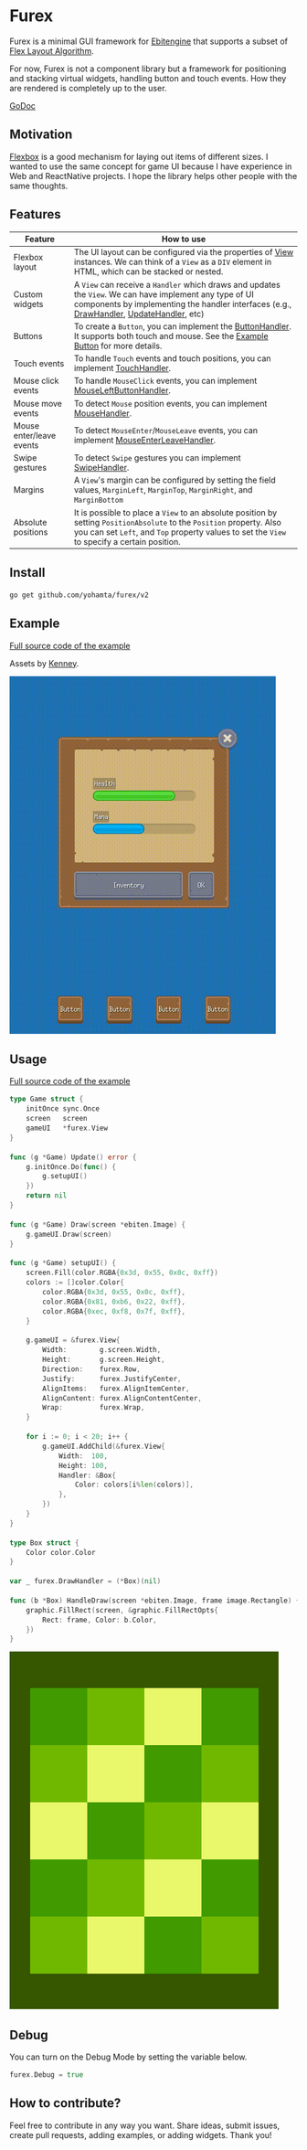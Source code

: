 # Furex

Furex is a minimal GUI framework for [Ebitengine](https://ebiten.org/) that supports a subset of [Flex Layout Algorithm](https://www.w3.org/TR/css-flexbox-1/#layout-algorithm).

For now, Furex is not a component library but a framework for positioning and stacking virtual widgets, handling button and touch events. How they are rendered is completely up to the user.

[GoDoc](https://pkg.go.dev/github.com/yohamta/furex/v2)

## Motivation

[Flexbox](https://www.w3.org/TR/css-flexbox/) is a good mechanism for laying out items of different sizes. I wanted to use the same concept for game UI because I have experience in Web and ReactNative projects. I hope the library helps other people with the same thoughts.

## Features

| Feature                  | How to use                                                                                                                                                                                                                                                                                                                        |
| ------------------------ | --------------------------------------------------------------------------------------------------------------------------------------------------------------------------------------------------------------------------------------------------------------------------------------------------------------------------------- |
| Flexbox layout           | The UI layout can be configured via the properties of [View](https://pkg.go.dev/github.com/yohamta/furex/v2#View) instances. We can think of a `View` as a `DIV` element in HTML, which can be stacked or nested.                                                                                                                 |
| Custom widgets           | A `View` can receive a `Handler` which draws and updates the `View`. We can have implement any type of UI components by implementing the handler interfaces (e.g., [DrawHandler](https://pkg.go.dev/github.com/yohamta/furex/v2#DrawHandler), [UpdateHandler](https://pkg.go.dev/github.com/yohamta/furex/v2#UpdateHandler), etc) |
| Buttons                  | To create a `Button`, you can implement the [ButtonHandler](https://pkg.go.dev/github.com/yohamta/furex/v2#ButtonHandler). It supports both touch and mouse. See the [Example Button](https://github.com/yohamta/furex/blob/master/examples/common/../../../../../../../../examples/util/widgets/button.go) for more details.          |
| Touch events             | To handle `Touch` events and touch positions, you can implement [TouchHandler](https://pkg.go.dev/github.com/yohamta/furex/v2#TouchHandler).                                                                                                                                                                                      |
| Mouse click events       | To handle `MouseClick` events, you can implement [MouseLeftButtonHandler](https://pkg.go.dev/github.com/yohamta/furex/v2#MouseLeftButtonHandler).                                                                                                                                                                                 |
| Mouse move events        | To detect `Mouse` position events, you can implement [MouseHandler](https://pkg.go.dev/github.com/yohamta/furex/v2#MouseHandler).                                                                                                                                                                                                 |
| Mouse enter/leave events | To detect `MouseEnter`/`MouseLeave` events, you can implement [MouseEnterLeaveHandler](https://pkg.go.dev/github.com/yohamta/furex/v2#MouseEnterLeaveHandler).                                                                                                                                                                    |
| Swipe gestures           | To detect `Swipe` gestures you can implement [SwipeHandler](https://pkg.go.dev/github.com/yohamta/furex/v2#SwipeHandler).                                                                                                                                                                                                         |
| Margins                  | A `View`'s margin can be configured by setting the field values, `MarginLeft`, `MarginTop`, `MarginRight`, and `MarginBottom`                                                                                                                                                                                                     |
| Absolute positions       | It is possible to place a `View` to an absolute position by setting `PositionAbsolute` to the `Position` property. Also you can set `Left`, and `Top` property values to set the `View` to specify a certain position.                                                                                                            |

## Install

```sh
go get github.com/yohamta/furex/v2
```

## Example
[Full source code of the example](examples/game/main.go)

Assets by [Kenney](https://kenney.nl).

![](./assets/example.gif)

## Usage

[Full source code of the example](examples/simple/main.go)

```go
type Game struct {
	initOnce sync.Once
	screen   screen
	gameUI   *furex.View
}

func (g *Game) Update() error {
	g.initOnce.Do(func() {
		g.setupUI()
	})
	return nil
}

func (g *Game) Draw(screen *ebiten.Image) {
	g.gameUI.Draw(screen)
}

func (g *Game) setupUI() {
	screen.Fill(color.RGBA{0x3d, 0x55, 0x0c, 0xff})
	colors := []color.Color{
		color.RGBA{0x3d, 0x55, 0x0c, 0xff},
		color.RGBA{0x81, 0xb6, 0x22, 0xff},
		color.RGBA{0xec, 0xf8, 0x7f, 0xff},
	}

	g.gameUI = &furex.View{
		Width:        g.screen.Width,
		Height:       g.screen.Height,
		Direction:    furex.Row,
		Justify:      furex.JustifyCenter,
		AlignItems:   furex.AlignItemCenter,
		AlignContent: furex.AlignContentCenter,
		Wrap:         furex.Wrap,
	}

	for i := 0; i < 20; i++ {
		g.gameUI.AddChild(&furex.View{
			Width:  100,
			Height: 100,
			Handler: &Box{
				Color: colors[i%len(colors)],
			},
		})
	}
}

type Box struct {
	Color color.Color
}

var _ furex.DrawHandler = (*Box)(nil)

func (b *Box) HandleDraw(screen *ebiten.Image, frame image.Rectangle) {
	graphic.FillRect(screen, &graphic.FillRectOpts{
		Rect: frame, Color: b.Color,
	})
}
```

![](./assets/greens.png)

## Debug

You can turn on the Debug Mode by setting the variable below.
```go
furex.Debug = true
```

## How to contribute?

Feel free to contribute in any way you want. Share ideas, submit issues, create pull requests, adding examples, or adding widgets. Thank you!
